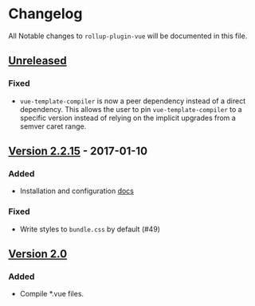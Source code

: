 # Changelog

All Notable changes to `rollup-plugin-vue` will be documented in this file.

## [Unreleased]

### Fixed
- `vue-template-compiler` is now a peer dependency instead of a direct dependency. This allows the user to pin `vue-template-compiler` to a specific version instead of relying on the implicit upgrades from a semver caret range.

## [Version 2.2.15][2.2.15] - 2017-01-10

### Added
- Installation and configuration [docs](http://znck.me/rollup-plugin-vue)

### Fixed
- Write styles to `bundle.css` by default (#49)

## [Version 2.0][2.0.0]

### Added
- Compile *.vue files.

[Unreleased]: https://github.com/znck/rollup-plugin-vue/compare/v2.0.0...HEAD
[2.0.0]: https://github.com/znck/rollup-plugin-vue/compare/v1.0.3...v2.0.0
[2.2.15]: https://github.com/znck/rollup-plugin-vue/compare/v2.2.14...v2.2.15

